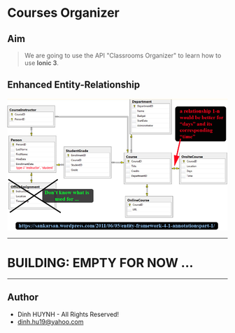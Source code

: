 # Courses Organizer

## Aim
> We are going to use the API "Classrooms Organizer" to learn how to use **Ionic 3**.

## Enhanced Entity-Relationship

![alt text](assets/img/SchoolDataModel.jpg)

---
# BUILDING: EMPTY FOR NOW ...

---------------

## Author
* Dinh HUYNH - All Rights Reserved!
* dinh.hu19@yahoo.com